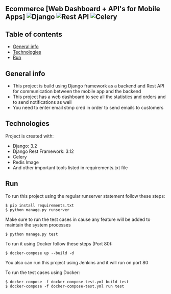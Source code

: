 ## Ecommerce [Web Dashboard + API's for Mobile Apps] ![Django](https://img.shields.io/badge/Django-yellow.svg) ![Rest API](https://img.shields.io/badge/RestFul%20API-yellow.svg) ![Celery](https://img.shields.io/badge/celery-green.svg)


## Table of contents
* [General info](#general-info)
* [Technologies](#technologies)
* [Run](#run)

## General info
- This project is build using Django framework as a backend and Rest API for communication between the mobile app and the backend
- This project has a web dashboard to see all the statistics and orders and to send notifications as well
- You need to enter email stmp cred in order to send emails to customers

## Technologies
Project is created with:
* Django: 3.2
* Django Rest Framework: 3.12
* Celery
* Redis Image
* And other important tools listed in requirements.txt file
	
## Run
To run this project using the regular runserver statement follow these steps:

```
$ pip install requirements.txt
$ python manage.py runserver
```

Make sure to run the test cases in cause any feature will be added to maintain the system processes
```
$ python manage.py test
```

To run it using Docker follow these steps (Port 80):

```
$ docker-compose up --build -d
```

You also can run this project using Jenkins and it will run on port 80

To run the test cases using Docker:

```
$ docker-compose -f docker-compose-test.yml build test
$ docker-compose -f docker-compose-test.yml run test
```

